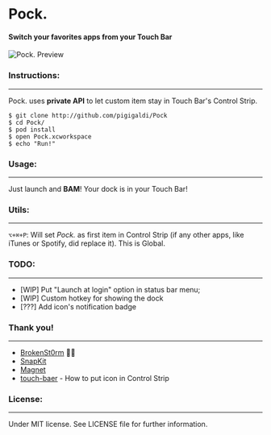 # Pock. 
#### Switch your favorites apps from your Touch Bar
![Pock. Preview](https://raw.githubusercontent.com/pigigaldi/Pock/master/Resources/pock-preview.jpg)
### Instructions:
___
Pock. uses **private API** to let custom item stay in Touch Bar's Control Strip.
```
$ git clone http://github.com/pigigaldi/Pock
$ cd Pock/
$ pod install
$ open Pock.xcworkspace
$ echo "Run!"
```

### Usage:
___
Just launch and **BAM**! 
Your dock is in your Touch Bar!

### Utils:
___
`⌥+⌘+P`:  Will set *Pock.* as first item in Control Strip (if any other apps, like iTunes or Spotify, did replace it). This is Global.

### TODO:
___
* [WIP] Put "Launch at login" option in status bar menu;
* [WIP] Custom hotkey for showing the dock
* [???] Add icon's notification badge

### Thank you!
___
* [BrokenSt0rm](https://twitter.com/BrokenSt0rm) 🙅‍♂️
* [SnapKit](https://github.com/SnapKit/SnapKit)
* [Magnet](https://github.com/Clipy/Magnet)
* [touch-baer](https://github.com/a2/touch-baer) - How to put icon in Control Strip

### License:
___
Under MIT license. See LICENSE file for further information.
